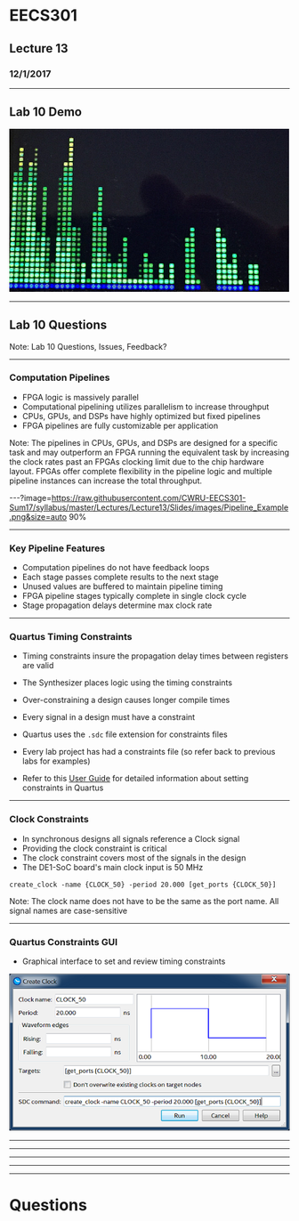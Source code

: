 # EECS301

## Lecture 13

### 12/1/2017

---

## Lab 10 Demo

![Demo](https://raw.githubusercontent.com/CWRU-EECS301-Sum17/syllabus/master/Lectures/Lecture13/Slides/images/Lab10_Demo.png)

---

## Lab 10 Questions

Note:
Lab 10 Questions, Issues, Feedback?

---

### Computation Pipelines

* FPGA logic is massively parallel
* Computational pipelining utilizes parallelism to increase throughput
* CPUs, GPUs, and DSPs have highly optimized but fixed pipelines
* FPGA pipelines are fully customizable per application

Note:
The pipelines in CPUs, GPUs, and DSPs are designed for a specific task and may outperform an FPGA running the equivalent task by increasing the clock rates past an FPGAs clocking limit due to the chip hardware layout.
FPGAs offer complete flexibility in the pipeline logic and multiple pipeline instances can increase the total throughput.

---?image=https://raw.githubusercontent.com/CWRU-EECS301-Sum17/syllabus/master/Lectures/Lecture13/Slides/images/Pipeline_Example.png&size=auto 90%

---

### Key Pipeline Features

* Computation pipelines do not have feedback loops
* Each stage passes complete results to the next stage
* Unused values are buffered to maintain pipeline timing
* FPGA pipeline stages typically complete in single clock cycle
* Stage propagation delays determine max clock rate

---

### Quartus Timing Constraints

* Timing constraints insure the propagation delay times between registers are valid
* The Synthesizer places logic using the timing constraints
* Over-constraining a design causes longer compile times 
* Every signal in a design must have a constraint

* Quartus uses the `.sdc` file extension for constraints files
* Every lab project has had a constraints file (so refer back to previous labs for examples)
* Refer to this [User Guide](http://www.alterawiki.com/uploads/3/3f/TimeQuest_User_Guide.pdf) for detailed information about setting constraints in Quartus

---

### Clock Constraints

* In synchronous designs all signals reference a Clock signal
* Providing the clock constraint is critical
* The clock constraint covers most of the signals in the design
* The DE1-SoC board's main clock input is 50 MHz

```
create_clock -name {CLOCK_50} -period 20.000 [get_ports {CLOCK_50}]
```

Note:
The clock name does not have to be the same as the port name.
All signal names are case-sensitive

---

### Quartus Constraints GUI

* Graphical interface to set and review timing constraints

![Create Clock GUI](https://raw.githubusercontent.com/CWRU-EECS301-Sum17/syllabus/master/Lectures/Lecture13/Slides/images/Timing_Create_Clock.png)

---


---


---


---


---

# Questions


